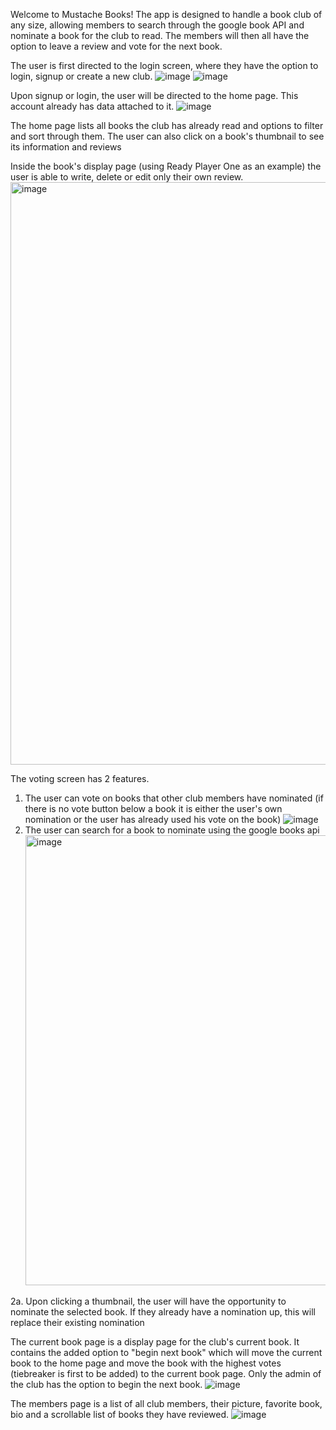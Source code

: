 Welcome to Mustache Books!
The app is designed to handle a book club of any size, allowing members to search through the google book API and nominate a book for the club to read. The members will then all have the option to leave a review and vote for the next book.

The user is first directed to the login screen, where they have the option to login, signup or create a new club.
![image](https://github.com/bwrosen20/book_club/assets/114421657/781a1c21-6e72-4727-ac8f-a69ca937527f)
![image](https://github.com/bwrosen20/book_club/assets/114421657/a3382146-7547-48b4-b2f0-0c8ee78b8cb1)


Upon signup or login, the user will be directed to the home page. This account already has data attached to it.
![image](https://github.com/bwrosen20/book_club/assets/114421657/9ac1fa6b-daf8-4b0e-b533-263a715dc442)

The home page lists all books the club has already read and options to filter and sort through them.
The user can also click on a book's thumbnail to see its information and reviews

Inside the book's display page (using Ready Player One as an example) the user is able to write, delete or edit only their own review.
<img width="932" alt="image" src="https://github.com/bwrosen20/book_club/assets/114421657/77a56a97-62b1-4a7d-9cfe-fdf64397d149">

The voting screen has 2 features.
 1. The user can vote on books that other club members have nominated (if there is no vote button below a book it is either the user's own  nomination or the user has already used his vote on the book)
![image](https://github.com/bwrosen20/book_club/assets/114421657/39d7fc02-553e-4831-87ec-82e470c5713f)
  2. The user can search for a book to nominate using the google books api
     <img width="720" alt="image" src="https://github.com/bwrosen20/book_club/assets/114421657/13b3e1ef-c306-4640-8272-829500f3465b">

  2a. Upon clicking a thumbnail, the user will have the opportunity to nominate the selected book. If they already have a nomination up, this will replace their existing nomination

The current book page is a display page for the club's current book. It contains the added option to "begin next book" which will move the current book to the home page and move the book with the highest votes (tiebreaker is first to be added) to the current book page.
Only the admin of the club has the option to begin the next book.
![image](https://github.com/bwrosen20/book_club/assets/114421657/caf80c38-522e-4879-8f28-1bda7389bc55)



The members page is a list of all club members, their picture, favorite book, bio and a scrollable list of books they have reviewed. 
![image](https://github.com/bwrosen20/book_club/assets/114421657/84e07471-20d3-49f5-b980-c1873ef5e404)



       


